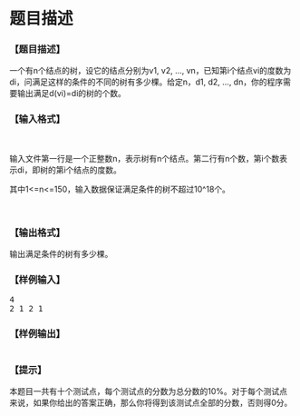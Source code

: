 # 题目描述


<h3>
【题目描述】
</h3>
<p>
一个有n个结点的树，设它的结点分别为v1, v2, …, vn，已知第i个结点vi的度数为di，问满足这样的条件的不同的树有多少棵。给定n，d1, d2, …, dn，你的程序需要输出满足d(vi)=di的树的个数。
</p>
<h3>
【输入格式】
</h3>
<p>
<br/>
</p>
<p>
输入文件第一行是一个正整数n，表示树有n个结点。第二行有n个数，第i个数表示di，即树的第i个结点的度数。
</p>
<p>
其中1&lt;=n&lt;=150，输入数据保证满足条件的树不超过10^18个。
</p>
<p>
<br/>
</p>
<h3>
【输出格式】
</h3>
<p>
输出满足条件的树有多少棵。
</p>
<h3>
【样例输入】
</h3>
<pre>4
2 1 2 1
</pre>
<h3>
【样例输出】
</h3>
<pre><img src="/upload/image/20130101/20130101215932_22747.png" alt=""/></pre>
<h3>
【提示】
</h3>
<p>
本题目一共有十个测试点，每个测试点的分数为总分数的10%。对于每个测试点来说，如果你给出的答案正确，那么你将得到该测试点全部的分数，否则得0分。
</p>
